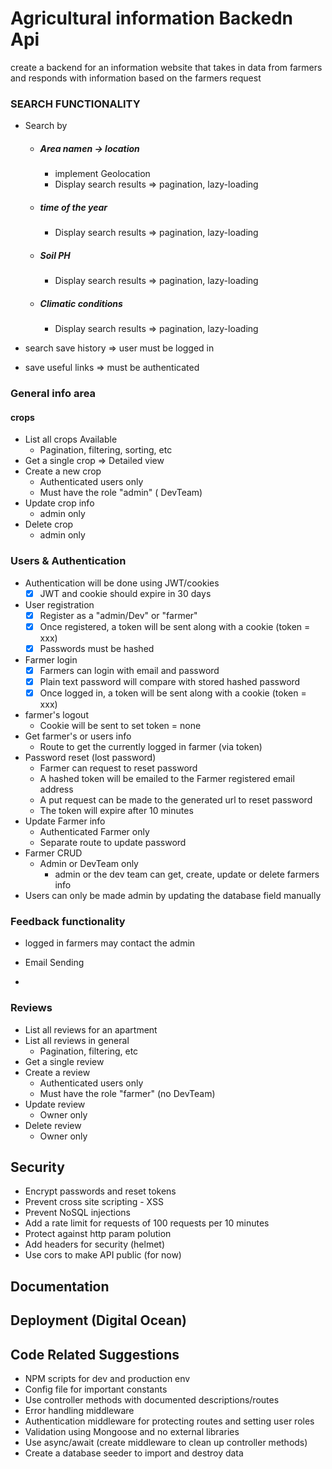 # Agricultural information Backedn Api

create a backend for an information website that takes in data from farmers and responds with information based on the farmers request

### SEARCH FUNCTIONALITY

- Search by

  - ##### Area namen -> location
    - implement Geolocation
    - Display search results => pagination, lazy-loading
  - ##### time of the year
    - Display search results => pagination, lazy-loading
  - ##### Soil PH
    - Display search results => pagination, lazy-loading
  - ##### Climatic conditions
    - Display search results => pagination, lazy-loading

- search save history => user must be logged in
- save useful links => must be authenticated

### General info area

#### crops

- List all crops Available
  - Pagination, filtering, sorting, etc
- Get a single crop => Detailed view
- Create a new crop
  - Authenticated users only
  - Must have the role "admin" ( DevTeam)
- Update crop info
  - admin only
- Delete crop
  - admin only

### Users & Authentication

- Authentication will be done using JWT/cookies
  - [x] JWT and cookie should expire in 30 days
- User registration
  - [x] Register as a "admin/Dev" or "farmer"
  - [x] Once registered, a token will be sent along with a cookie (token = xxx)
  - [x] Passwords must be hashed
- Farmer login
  - [x] Farmers can login with email and password
  - [x] Plain text password will compare with stored hashed password
  - [x] Once logged in, a token will be sent along with a cookie (token = xxx)
- farmer's logout
  - Cookie will be sent to set token = none
- Get farmer's or users info
  - Route to get the currently logged in farmer (via token)
- Password reset (lost password)
  - Farmer can request to reset password
  - A hashed token will be emailed to the Farmer registered email address
  - A put request can be made to the generated url to reset password
  - The token will expire after 10 minutes
- Update Farmer info
  - Authenticated Farmer only
  - Separate route to update password
- Farmer CRUD
  - Admin or DevTeam only
    - admin or the dev team can get, create, update or delete farmers info
- Users can only be made admin by updating the database field manually

### Feedback functionality

- logged in farmers may contact the admin
- Email Sending

-

### Reviews

- List all reviews for an apartment
- List all reviews in general
  - Pagination, filtering, etc
- Get a single review
- Create a review
  - Authenticated users only
  - Must have the role "farmer" (no DevTeam)
- Update review
  - Owner only
- Delete review
  - Owner only

## Security

- Encrypt passwords and reset tokens
- Prevent cross site scripting - XSS
- Prevent NoSQL injections
- Add a rate limit for requests of 100 requests per 10 minutes
- Protect against http param polution
- Add headers for security (helmet)
- Use cors to make API public (for now)

## Documentation

## Deployment (Digital Ocean)

## Code Related Suggestions

- NPM scripts for dev and production env
- Config file for important constants
- Use controller methods with documented descriptions/routes
- Error handling middleware
- Authentication middleware for protecting routes and setting user roles
- Validation using Mongoose and no external libraries
- Use async/await (create middleware to clean up controller methods)
- Create a database seeder to import and destroy data
